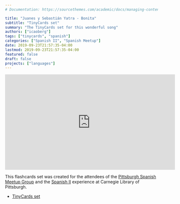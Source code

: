 ```yaml
---
# Documentation: https://sourcethemes.com/academic/docs/managing-content/

title: "Juanes y Sebastián Yatra - Bonita"
subtitle: "TinyCards set"
summary: "The TinyCards set for this wonderful song"
authors: ["icaoberg"]
tags: ["tinycards", "spanish"]
categories: ["Spanish II", "Spanish Meetup"]
date: 2019-09-23T21:57:35-04:00
lastmod: 2019-09-23T21:57:35-04:00
featured: false
draft: false
projects: ["languages"]
---
```


<iframe width="560" height="315" src="https://www.youtube.com/embed/YROfN6pUS08" frameborder="0" allow="accelerometer; autoplay; encrypted-media; gyroscope; picture-in-picture" allowfullscreen></iframe>

This flashcards set was created for the attendees of the [Pittsburgh Spanish Meetup Group](https://www.meetup.com/Pittsburgh-Spanish/events/264262917/) and the [Spanish II](https://www.carnegielibrary.org/?s=spanish+ii&search-location=Website) experience at Carnegie Library of Pittsburgh.

* [TinyCards set](https://tinycards.duolingo.com/decks/NWCYDydv/juanes-y-sebastian-yatra-bonita)
